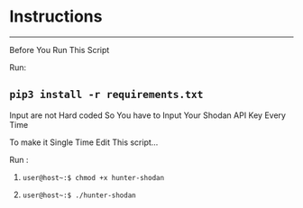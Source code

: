 # Instructions

---------------------------------------------------------
Before You Run This Script

Run:

`pip3 install -r requirements.txt`
---------------------------------------------------------

Input are not Hard coded 
So You have to Input Your Shodan API Key Every Time

To make it Single Time Edit This script...

Run :  
1. `user@host~:$ chmod +x hunter-shodan`

2. `user@host~:$ ./hunter-shodan`
